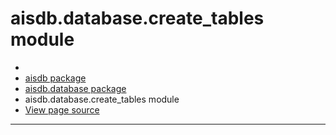 # aisdb.database.create\_tables module

*
* [aisdb package](broken-reference)
* [aisdb.database package](broken-reference)
* aisdb.database.create\_tables module
* [View page source](.gitbook/assets/aisdb.database.create\_tables.rst.txt)

***
